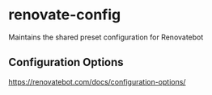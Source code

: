 # renovate-config
Maintains the shared preset configuration for Renovatebot

## Configuration Options
https://renovatebot.com/docs/configuration-options/
